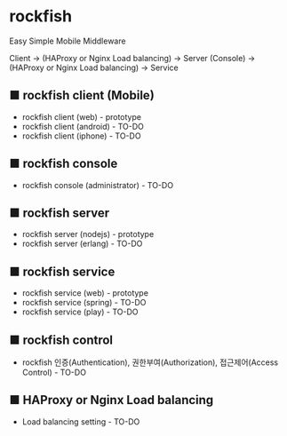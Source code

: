 # rockfish

   Easy Simple Mobile Middleware
   
   Client -> (HAProxy or Nginx Load balancing) -> Server (Console) -> (HAProxy or Nginx Load balancing) -> Service

## ■ rockfish client (Mobile)
   * rockfish client (web) - prototype
   * rockfish client (android) - TO-DO
   * rockfish client (iphone) - TO-DO
   
## ■ rockfish console
   * rockfish console (administrator) - TO-DO

## ■ rockfish server
   * rockfish server (nodejs) - prototype
   * rockfish server (erlang) - TO-DO
   
## ■ rockfish service
   * rockfish service (web) - prototype
   * rockfish service (spring) - TO-DO
   * rockfish service (play) - TO-DO

## ■ rockfish control 
   * rockfish 인증(Authentication), 권한부여(Authorization), 접근제어(Access Control) - TO-DO

## ■ HAProxy or Nginx Load balancing
   * Load balancing setting - TO-DO
